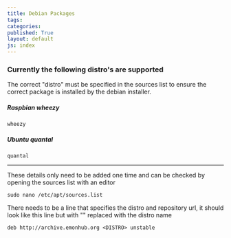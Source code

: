 ```yaml
---
title: Debian Packages
tags: 
categories: 
published: True
layout: default
js: index
---
```


### Currently the following distro's are supported

The correct "distro" must be specified in the sources list to ensure the correct package is installed by the debian installer.

##### Raspbian wheezy

    wheezy

##### Ubuntu quantal

    quantal
    
------------------------------------------------------------
    

These details only need to be added one time and can be checked by opening the sources list with an editor

    sudo nano /etc/apt/sources.list
    
There needs to be a line that specifies the distro and repository url, it should look like this line but with "<DISTRO>" replaced with the distro name

    deb http://archive.emonhub.org <DISTRO> unstable


    
